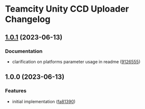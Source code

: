 # Teamcity Unity CCD Uploader Changelog

## [1.0.1](https://github.com/starikcetin/teamcity-unity-ccd-uploader/compare/v1.0.0...v1.0.1) (2023-06-13)


### Documentation

* clarification on platforms parameter usage in readme ([9126555](https://github.com/starikcetin/teamcity-unity-ccd-uploader/commit/91265554e6b52b82241329341414336f185d3efb))

## 1.0.0 (2023-06-13)


### Features

* initial implementation ([fa81390](https://github.com/starikcetin/teamcity-unity-ccd-uploader/commit/fa8139026d72374f548eeaddd8ccdfdf4cf444f2))
